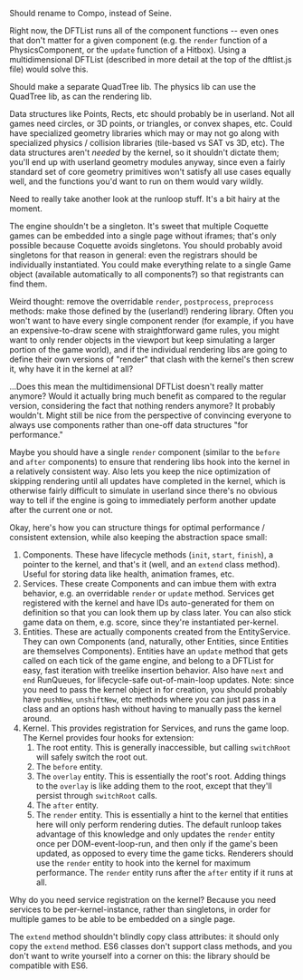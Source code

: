 Should rename to Compo, instead of Seine.


Right now, the DFTList runs all of the component functions -- even ones that
don't matter for a given component (e.g. the `render` function of a
PhysicsComponent, or the `update` function of a Hitbox). Using a
multidimensional DFTList (described in more detail at the top of the dftlist.js
file) would solve this.


Should make a separate QuadTree lib. The physics lib can use the QuadTree lib,
as can the rendering lib.


Data structures like Points, Rects, etc should probably be in userland. Not all
games need circles, or 3D points, or triangles, or convex shapes, etc. Could
have specialized geometry libraries which may or may not go along with
specialized physics / collision libraries (tile-based vs SAT vs 3D, etc). The
data structures aren't *needed* by the kernel, so it shouldn't dictate them;
you'll end up with userland geometry modules anyway, since even a fairly
standard set of core geometry primitives won't satisfy all use cases equally
well, and the functions you'd want to run on them would vary wildly.


Need to really take another look at the runloop stuff. It's a bit hairy at the
moment.


The engine shouldn't be a singleton. It's sweet that multiple Coquette games
can be embedded into a single page without iframes; that's only possible
because Coquette avoids singletons. You should probably avoid singletons for
that reason in general: even the registrars should be individually
instantiated. You could make everything relate to a single Game object
(available automatically to all components?) so that registrants can find them.


Weird thought: remove the overridable `render`, `postprocess`, `preprocess`
methods: make those defined by the (userland!) rendering library. Often you
won't want to have every single component render (for example, if you have an
expensive-to-draw scene with straightforward game rules, you might want to only
render objects in the viewport but keep simulating a larger portion of the game
world), and if the individual rendering libs are going to define their own
versions of "render" that clash with the kernel's then screw it, why have it in
the kernel at all?

...Does this mean the multidimensional DFTList doesn't really matter anymore?
Would it actually bring much benefit as compared to the regular version,
considering the fact that nothing renders anymore? It probably wouldn't. Might
still be nice from the perspective of convincing everyone to always use
components rather than one-off data structures "for performance."

Maybe you should have a single `render` component (similar to the `before` and
`after` components) to ensure that rendering libs hook into the kernel in a
relatively consistent way. Also lets you keep the nice optimization of skipping
rendering until all updates have completed in the kernel, which is otherwise
fairly difficult to simulate in userland since there's no obvious way to tell
if the engine is going to immediately perform another update after the current
one or not.

Okay, here's how you can structure things for optimal performance / consistent
extension, while also keeping the abstraction space small:

1. Components. These have lifecycle methods (`init`, `start`, `finish`), a
   pointer to the kernel, and that's it (well, and an `extend` class method).
   Useful for storing data like health, animation frames, etc.
2. Services. These create Components and can imbue them with extra behavior,
   e.g. an overridable `render` or `update` method. Services get registered
   with the kernel and have IDs auto-generated for them on definition so that
   you can look them up by class later. You can also stick game data on them,
   e.g. score, since they're instantiated per-kernel.
3. Entities. These are actually components created from the EntityService. They
   can own Components (and, naturally, other Entities, since Entities are
   themselves Components). Entities have an `update` method that gets called on
   each tick of the game engine, and belong to a DFTList for easy, fast
   iteration with treelike insertion behavior. Also have `next` and `end`
   RunQueues, for lifecycle-safe out-of-main-loop updates. Note: since you need
   to pass the kernel object in for creation, you should probably have
   `pushNew`, `unshiftNew`, etc methods where you can just pass in a class and
   an options hash without having to manually pass the kernel around.
4. Kernel. This provides registration for Services, and runs the game loop. The
   Kernel provides four hooks for extension:
   1. The root entity. This is generally inaccessible, but calling `switchRoot`
      will safely switch the root out.
   2. The `before` entity.
   3. The `overlay` entity. This is essentially the root's root. Adding things
      to the `overlay` is like adding them to the root, except that they'll
      persist through `switchRoot` calls.
   4. The `after` entity.
   5. The `render` entity. This is essentially a hint to the kernel that
      entities here will only perform rendering duties. The default runloop
      takes advantage of this knowledge and only updates the `render` entity
      once per DOM-event-loop-run, and then only if the game's been updated, as
      opposed to every time the game ticks. Renderers should use the `render`
      entity to hook into the kernel for maximum performance. The `render`
      entity runs after the `after` entity if it runs at all.

Why do you need service registration on the kernel? Because you need services
to be per-kernel-instance, rather than singletons, in order for multiple games
to be able to be embedded on a single page.

The `extend` method shouldn't blindly copy class attributes: it should only
copy the `extend` method. ES6 classes don't support class methods, and you
don't want to write yourself into a corner on this: the library should be
compatible with ES6.
